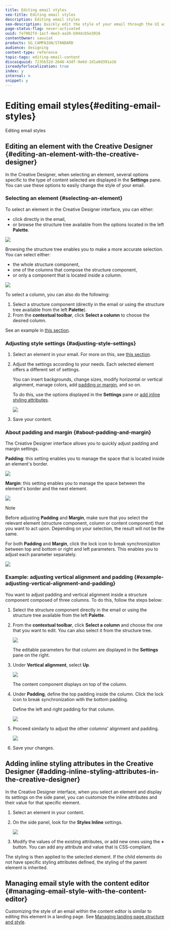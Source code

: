 ```yaml
---
title: Editing email styles
seo-title: Editing email styles
description: Editing email styles
seo-description: Quickly edit the style of your email through the UI with easily accessible settings.
page-status-flag: never-activated
uuid: fe7082f4-1acf-4ee3-aa26-b94dcb5e3016
contentOwner: sauviat
products: SG_CAMPAIGN/STANDARD
audience: designing
content-type: reference
topic-tags: editing-email-content
discoiquuid: 7235b32d-2646-43df-9e6d-2d1a0d391a16
isreadyforlocalization: true
index: y
internal: n
snippet: y
---
```


# Editing email styles{#editing-email-styles}

Editing email styles

## Editing an element with the Creative Designer {#editing-an-element-with-the-creative-designer}

In the Creative Designer, when selecting an element, several options specific to the type of content selected are displayed in the **Settings** pane. You can use these options to easily change the style of your email.

### Selecting an element {#selecting-an-element}

To select an element in the Creative Designer interface, you can either:

* click directly in the email,
* or browse the structure tree available from the options located in the left **Palette**.

![](assets/des_tree_structure.png)

Browsing the structure tree enables you to make a more accurate selection. You can select either:

* the whole structure component,
* one of the columns that compose the structure component,
* or only a component that is located inside a column.

![](assets/des_tree_structure_selection.png)

To select a column, you can also do the following:

1. Select a structure component (directly in the email or using the structure tree available from the left **Palette**).
1. From the **contextual toolbar**, click **Select a column** to choose the desired column.

See an example in [this section](../../designing/using/editing-email-styles.md#example--adjusting-vertical-alignment-and-padding).

### Adjusting style settings {#adjusting-style-settings}

1. Select an element in your email. For more on this, see [this section](../../designing/using/editing-email-styles.md#selecting-an-element).
1. Adjust the settings according to your needs. Each selected element offers a different set of settings.

   You can insert backgrounds, change sizes, modify horizontal or vertical alignment, manage colors, add [padding or margin](../../designing/using/editing-email-styles.md#about-padding-and-margin), and so on.

   To do this, use the options displayed in the **Settings** pane or [add inline styling attributes](../../designing/using/editing-email-styles.md#adding-inline-styling-attributes-in-the-creative-designer).

   ![](assets/des_settings_pane.png)

1. Save your content.

### About padding and margin {#about-padding-and-margin}

The Creative Designer interface allows you to quickly adjust padding and margin settings.

**Padding**: this setting enables you to manage the space that is located inside an element's border.

![](assets/des_padding.png)

**Margin**: this setting enables you to manage the space between the element's border and the next element.

![](assets/des_margin.png)

>[!NOTE]
>
>Before adjusting **Padding** and **Margin**, make sure that you select the relevant element (structure component, column or content component) that you want to act upon. Depending on your selection, the result will not be the same.

For both **Padding** and **Margin**, click the lock icon to break synchronization between top and bottom or right and left parameters. This enables you to adjust each parameter separately.

![](assets/des_padding_lock_icon.png)

### Example: adjusting vertical alignment and padding {#example-adjusting-vertical-alignment-and-padding}

You want to adjust padding and vertical alignment inside a structure component composed of three columns. To do this, follow the steps below:

1. Select the structure component directly in the email or using the structure tree available from the left **Palette**.
1. From the **contextual toolbar**, click **Select a column** and choose the one that you want to edit. You can also select it from the structure tree.

   ![](assets/des_selecting_column.png)

   The editable parameters for that column are displayed in the **Settings** pane on the right.

1. Under **Vertical alignment**, select **Up**.

   ![](assets/des_vertical_alignment.png)

   The content component displays on top of the column.

1. Under **Padding**, define the top padding inside the column. Click the lock icon to break synchronization with the bottom padding.

   Define the left and right padding for that column.

   ![](assets/des_adjusting_padding.png)

1. Proceed similarly to adjust the other columns' alignment and padding.

   ![](assets/des_adjusting_columns.png)

1. Save your changes.

## Adding inline styling attributes in the Creative Designer {#adding-inline-styling-attributes-in-the-creative-designer}

In the Creative Designer interface, when you select an element and display its settings on the side panel, you can customize the inline attributes and their value for that specific element.

1. Select an element in your content.
1. On the side panel, look for the **Styles Inline** settings.

   ![](assets/email_designer_inlineattributes.png)

1. Modify the values of the existing attributes, or add new ones using the **+** button. You can add any attribute and value that is CSS-compliant.

The styling is then applied to the selected element. If the child elements do not have specific styling attributes defined, the styling of the parent element is inherited.

## Managing email style with the content editor {#managing-email-style-with-the-content-editor}

Customizing the style of an email within the content editor is similar to editing this element in a landing page. See [Managing landing page structure and style](../../designing/using/managing-landing-page-structure-and-style.md).
